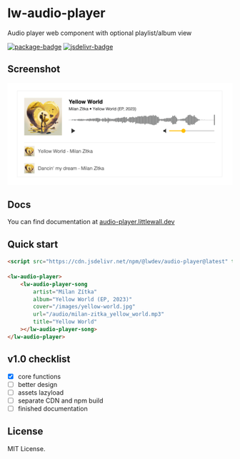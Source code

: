 # lw-audio-player

Audio player web component with optional playlist/album view

[![package-badge]][package]
[![jsdelivr-badge]][jsdelivr]

## Screenshot
![LW Audio Player](lw-audio-player.png)

## Docs
You can find documentation at [audio-player.littlewall.dev](https://audio-player.littlewall.dev)

## Quick start

```html
<script src="https://cdn.jsdelivr.net/npm/@lwdev/audio-player@latest" type="module"></script>

<lw-audio-player>
    <lw-audio-player-song
        artist="Milan Zítka"
        album="Yellow World (EP, 2023)"
        cover="/images/yellow-world.jpg"
        url="/audio/milan-zitka_yellow_world.mp3"
        title="Yellow World"
    ></lw-audio-player-song>
</lw-audio-player>
```

## v1.0 checklist
* [x] core functions
* [ ] better design
* [ ] assets lazyload
* [ ] separate CDN and npm build
* [ ] finished documentation

## License

MIT License.

[package]: https://www.npmjs.com/package/@lwdev/audio-player
[package-badge]: https://img.shields.io/npm/v/@lwdev/audio-player?style=flat-square
[jsdelivr]: https://www.jsdelivr.com/package/npm/@lwdev/audio-player
[jsdelivr-badge]: https://data.jsdelivr.com/v1/package/npm/@lwdev/audio-player/badge
